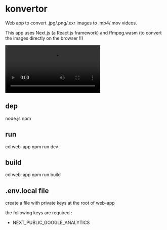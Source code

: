 # konvertor
Web app to convert .jpg/.png/.exr images to .mp4/.mov videos.

This app uses Next.js (a React.js framework) and ffmpeg.wasm (to convert the images directly on the browser !!) 


![demo gif](demo.m4v)


## dep

node.js 
npm

## run 

cd web-app
npm run dev

## build

cd web-app
npm run build

## .env.local file

create a file with private keys at the root of web-app

the following keys are required : 
- NEXT_PUBLIC_GOOGLE_ANALYTICS

